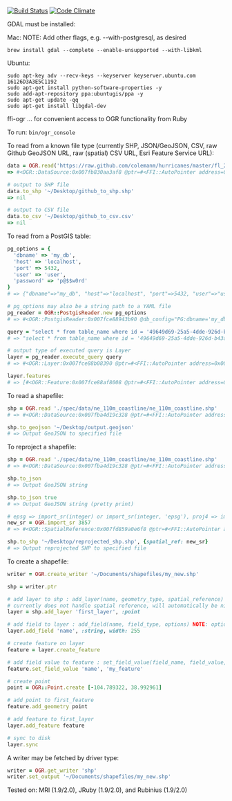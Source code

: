 [![Build Status](https://travis-ci.org/scooterw/ffi-ogr.png?branch=master)](https://travis-ci.org/scooterw/ffi-ogr)
[![Code Climate](https://codeclimate.com/github/scooterw/ffi-ogr.png)](https://codeclimate.com/github/scooterw/ffi-ogr)

GDAL must be installed:

Mac:
NOTE: Add other flags, e.g. --with-postgresql, as desired
```
brew install gdal --complete --enable-unsupported --with-libkml
```

Ubuntu:
```
sudo apt-key adv --recv-keys --keyserver keyserver.ubuntu.com 16126D3A3E5C1192
sudo apt-get install python-software-properties -y
sudo add-apt-repository ppa:ubuntugis/ppa -y
sudo apt-get update -qq
sudo apt-get install libgdal-dev
```

ffi-ogr
... for convenient access to OGR functionality from Ruby

To run: `bin/ogr_console`

To read from a known file type (currently SHP, JSON/GeoJSON, CSV, raw Github GeoJSON URL, raw (spatial) CSV URL, Esri Feature Service URL):

```ruby
data = OGR.read('https://raw.github.com/colemanm/hurricanes/master/fl_2004_hurricanes.geojson')
=> #<OGR::DataSource:0x007fb830aa3af8 @ptr=#<FFI::AutoPointer address=0x007fb8311ab990>>

# output to SHP file
data.to_shp '~/Desktop/github_to_shp.shp'
=> nil

# output to CSV file
data.to_csv '~/Desktop/github_to_csv.csv'
=> nil
```

To read from a PostGIS table:

```ruby
pg_options = {
  'dbname' => 'my_db',
  'host' => 'localhost',
  'port' => 5432,
  'user' => 'user',
  'password' => 'p@$$w0rd'
}
# => {"dbname"=>"my_db", "host"=>"localhost", "port"=>5432, "user"=>"user", "password"=>"p@$$w0rd"}

# pg_options may also be a string path to a YAML file
pg_reader = OGR::PostgisReader.new pg_options
# => #<OGR::PostgisReader:0x007fce88943b90 @db_config="PG:dbname='my_db' host='localhost' port='5432' user='user' password='p@$$w0rd'", @driver=#<FFI::Pointer address=0x007fce8a22d8f0>, @type="PostgreSQL">

query = "select * from table_name where id = '49649d69-25a5-4dde-926d-b43a88c47d17'"
# => "select * from table_name where id = '49649d69-25a5-4dde-926d-b43a88c47d17'"

# output type of executed query is Layer
layer = pg_reader.execute_query query
# => #<OGR::Layer:0x007fce88b08390 @ptr=#<FFI::AutoPointer address=0x007fce8a20e0d0>>

layer.features
# => [#<OGR::Feature:0x007fce88af8008 @ptr=#<FFI::AutoPointer address=0x007fce8a2653b0>>, #<OGR::Feature:0x007fce88af3eb8 @ptr=#<FFI::AutoPointer address=0x007fce884e27b0>>]
```

To read a shapefile:

```ruby
shp = OGR.read './spec/data/ne_110m_coastline/ne_110m_coastline.shp'
# => #<OGR::DataSource:0x007fba4d19c328 @ptr=#<FFI::AutoPointer address=0x007fba4c4cdc50>>

shp.to_geojson '~/Desktop/output.geojson'
# => Output GeoJSON to specified file
```

To reproject a shapefile:

```ruby
shp = OGR.read './spec/data/ne_110m_coastline/ne_110m_coastline.shp'
# => #<OGR::DataSource:0x007fba4d19c328 @ptr=#<FFI::AutoPointer address=0x007fba4c4cdc50>>

shp.to_json
# => Output GeoJSON string

shp.to_json true
# => Output GeoJSON string (pretty print)

# epsg => import_sr(integer) or import_sr(integer, 'epsg'), proj4 => import_sr(string, 'proj4'), wkt => import_sr(string, 'wkt'), esri => import_sr(string, 'esri')
new_sr = OGR.import_sr 3857
# => #<OGR::SpatialReference:0x007fd859a0e6f8 @ptr=#<FFI::AutoPointer address=0x007fd85a11c100>>

shp.to_shp '~/Desktop/reprojected_shp.shp', {spatial_ref: new_sr}
# => Output reprojected SHP to specified file
```

To create a shapefile:

```ruby
writer = OGR.create_writer '~/Documents/shapefiles/my_new.shp'

shp = writer.ptr

# add layer to shp : add_layer(name, geometry_type, spatial_reference)
# currently does not handle spatial reference, will automatically be nil
layer = shp.add_layer 'first_layer', :point

# add field to layer : add_field(name, field_type, options) NOTE: options are width and precision, defaulting to 32 and 1 respectively.
layer.add_field 'name', :string, width: 255

# create feature on layer
feature = layer.create_feature

# add field value to feature : set_field_value(field_name, field_value, field_type) NOTE: type can be inferred
feature.set_field_value 'name', 'my_feature'

# create point
point = OGR::Point.create [-104.789322, 38.992961]

# add point to first_feature
feature.add_geometry point

# add feature to first_layer
layer.add_feature feature

# sync to disk
layer.sync
```

A writer may be fetched by driver type:

```ruby
writer = OGR.get_writer 'shp'
writer.set_output '~/Documents/shapefiles/my_new.shp'
```

Tested on: MRI (1.9/2.0), JRuby (1.9/2.0), and Rubinius (1.9/2.0)
